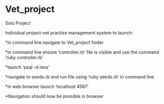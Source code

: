 # Vet_project
Solo Project

Individual project-vet practise management system
to launch:

*in command line navigate to Vet_project folder

*in command line ensure ‘controller.rb’ file is visible and use the command ‘ruby controller.rb’

*launch ‘psql -d rexs’

*navigate to seeds.rb and run file using ‘ruby seeds.rb’ in command line

*in web browser launch ‘localhost 4567’

*Navigation should now be possible in browser
